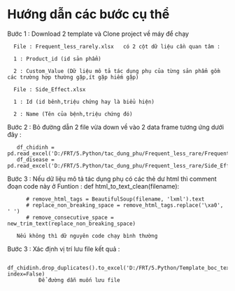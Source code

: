 # Hướng dẫn các bước cụ thể 
Bước 1 :
       Download 2 template và Clone project về máy để chạy

      File : Frequent_less_rarely.xlsx   có 2 cột dữ liệu cần quan tâm :

      1 : Product_id (id sản phẩm)

      2 : Custom_Value (Dữ liệu mô tả tác dụng phụ của từng sản phẩm gồm các trường hợp thường gặp,ít gặp hiếm gặp) 

      File : Side_Effect.xlsx 

      1 : Id (id bênh,triệu chứng hay là biểu hiện)

      2 : Name (Tên của bệnh,triệu chứng đó)

Bước 2 : 
      Bỏ đường dẫn 2 file vừa down về vào 2 data frame tương ứng dưới đây :
    
       df_chidinh = pd.read_excel('D:/FRT/5.Python/tac_dung_phu/Frequent_less_rare/Frequent_less_rarely.xlsx')
       df_disease = pd.read_excel('D:/FRT/5.Python/tac_dung_phu/Frequent_less_rare/Side_Effect.xlsx')
       
Bước 3 :
      Nếu dữ liệu mô tả tác dụng phụ  có các thẻ dư html thì comment đoạn code này ở Funtion :
           def html_to_text_clean(filename):
      
          # remove_html_tags = BeautifulSoup(filename, 'lxml').text
          # replace_non_breaking_space = remove_html_tags.replace('\xa0', ' ')
          # remove_consecutive_space = new_trim_text(replace_non_breaking_space)
          
       Nếu không thì dữ nguyên code chạy bình thường 
       
Bước 3 :
       Xác định vị trí lưu file kết quả :
       
              df_chidinh.drop_duplicates().to_excel('D:/FRT/5.Python/Template_boc_text/ketqua_vs_v3.xlsx', index=False)
              Để đường dẫn muốn lưu file

    

